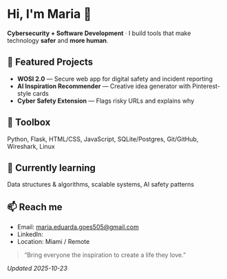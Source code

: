 # Hi, I'm Maria 👋

**Cybersecurity + Software Development** · I build tools that make technology **safer** and **more human**.

## 🔭 Featured Projects
- **WOSI 2.0** — Secure web app for digital safety and incident reporting
- **AI Inspiration Recommender** — Creative idea generator with Pinterest-style cards
- **Cyber Safety Extension** — Flags risky URLs and explains why

## 🧰 Toolbox
Python, Flask, HTML/CSS, JavaScript, SQLite/Postgres, Git/GitHub, Wireshark, Linux

## 🌱 Currently learning
Data structures & algorithms, scalable systems, AI safety patterns

## 📫 Reach me
- Email: maria.eduarda.goes505@gmail.com
- LinkedIn: <add your link>
- Location: Miami / Remote

> “Bring everyone the inspiration to create a life they love.”

*Updated 2025-10-23*

